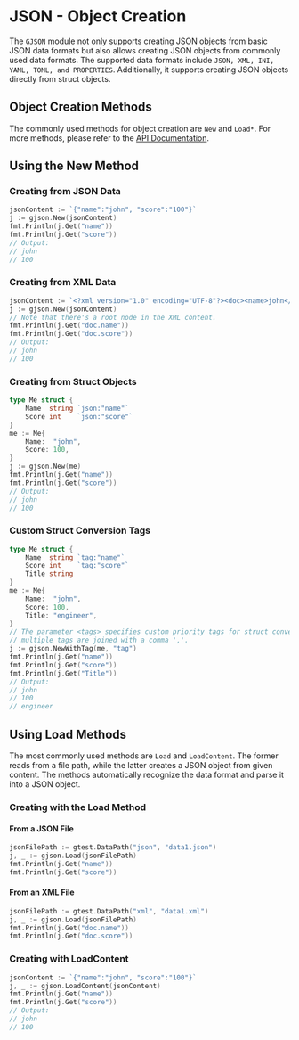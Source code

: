 # JSON - Object Creation

The `GJSON` module not only supports creating JSON objects from basic JSON data formats but also allows creating JSON objects from commonly used data formats. The supported data formats include `JSON, XML, INI, YAML, TOML, and PROPERTIES`. Additionally, it supports creating JSON objects directly from struct objects.

## Object Creation Methods

The commonly used methods for object creation are `New` and `Load*`. For more methods, please refer to the [API Documentation](https://pkg.go.dev/github.com/gogf/gf/v2/encoding/gjson).

## Using the New Method

### Creating from JSON Data

```go
jsonContent := `{"name":"john", "score":"100"}`
j := gjson.New(jsonContent)
fmt.Println(j.Get("name"))
fmt.Println(j.Get("score"))
// Output:
// john
// 100
```

### Creating from XML Data

```go
jsonContent := `<?xml version="1.0" encoding="UTF-8"?><doc><name>john</name><score>100</score></doc>`
j := gjson.New(jsonContent)
// Note that there's a root node in the XML content.
fmt.Println(j.Get("doc.name"))
fmt.Println(j.Get("doc.score"))
// Output:
// john
// 100
```

### Creating from Struct Objects

```go
type Me struct {
    Name  string `json:"name"`
    Score int    `json:"score"`
}
me := Me{
    Name:  "john",
    Score: 100,
}
j := gjson.New(me)
fmt.Println(j.Get("name"))
fmt.Println(j.Get("score"))
// Output:
// john
// 100
```

### Custom Struct Conversion Tags

```go
type Me struct {
    Name  string `tag:"name"`
    Score int    `tag:"score"`
    Title string
}
me := Me{
    Name:  "john",
    Score: 100,
    Title: "engineer",
}
// The parameter <tags> specifies custom priority tags for struct conversion to map,
// multiple tags are joined with a comma ','.
j := gjson.NewWithTag(me, "tag")
fmt.Println(j.Get("name"))
fmt.Println(j.Get("score"))
fmt.Println(j.Get("Title"))
// Output:
// john
// 100
// engineer
```

## Using Load Methods

The most commonly used methods are `Load` and `LoadContent`. The former reads from a file path, while the latter creates a JSON object from given content. The methods automatically recognize the data format and parse it into a JSON object.

### Creating with the Load Method

#### From a JSON File

```go
jsonFilePath := gtest.DataPath("json", "data1.json")
j, _ := gjson.Load(jsonFilePath)
fmt.Println(j.Get("name"))
fmt.Println(j.Get("score"))
```

#### From an XML File

```go
jsonFilePath := gtest.DataPath("xml", "data1.xml")
j, _ := gjson.Load(jsonFilePath)
fmt.Println(j.Get("doc.name"))
fmt.Println(j.Get("doc.score"))
```

### Creating with LoadContent

```go
jsonContent := `{"name":"john", "score":"100"}`
j, _ := gjson.LoadContent(jsonContent)
fmt.Println(j.Get("name"))
fmt.Println(j.Get("score"))
// Output:
// john
// 100
```

